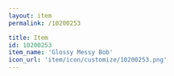 ```yaml
---
layout: item
permalink: /10200253

title: Item
id: 10200253
item_name: 'Glossy Messy Bob'
icon_url: 'item/icon/customize/10200253.png'
---
```

